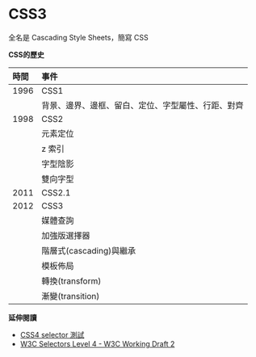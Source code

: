 # CSS3

全名是 Cascading Style Sheets，簡寫 CSS

**CSS的歷史**

| 時間 | 事件     |
| :------------- | :------------- |
| 1996        | CSS1                                       |
|             | 背景、邊界、邊框、留白、定位、字型屬性、行距、對齊 |
| 1998        | CSS2                                       |
|             | 元素定位                                    |
|             | z 索引                                     |
|             | 字型陰影                                    |
|             | 雙向字型                                    |
| 2011        | CSS2.1                                     |
| 2012        | CSS3                                       |
|             | 媒體查詢                                    |
|             | 加強版選擇器                                 |
|             | 階層式(cascading)與繼承                      |
|             | 模板佈局                                    |
|             | 轉換(transform)                             |
|             | 漸變(transition)                            |

**延伸閱讀**

* [CSS4 selector 測試](http://css4-selectors.com/browser-selector-test/)
* [W3C Selectors Level 4 - W3C Working Draft 2](https://www.w3.org/TR/selectors4/)
